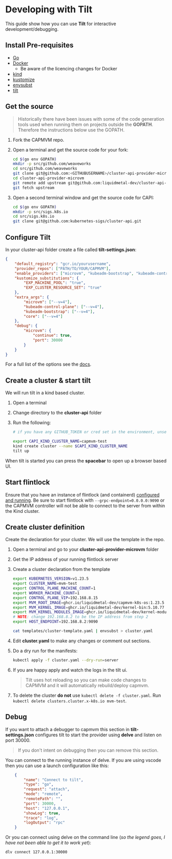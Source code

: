 # Developing with Tilt

This guide show how you can use **Tilt** for interactive development/debugging.

## Install Pre-requisites

* [Go](https://go.dev/doc/install)
* [Docker](https://www.docker.com/get-started)
    * Be aware of the licencing changes for Docker
* [kind](https://github.com/kubernetes-sigs/kind)
* [kustomize](https://github.com/kubernetes-sigs/kustomize)
* [envsubst](https://github.com/a8m/envsubst)
* [tilt](https://docs.tilt.dev/install.html)

## Get the source

> Historically there have been issues with some of the code generation tools used when running them on projects outside the **GOPATH**. Therefore the instructions below use the GOPATH.

1. Fork the CAPMVM repo.
2. Open a terminal and get the source code for your fork:

    ```bash
    cd $(go env GOPATH)
    mkdir -p src/github.com/weaveworks
    cd src/github.com/weaveworks
    git clone git@github.com:<GITHUBUSERNAME>/cluster-api-provider-microvm.git
    cd cluster-api-provider-microvm
    git remote add upstream git@github.com:liquidmetal-dev/cluster-api-provider-microvm.git
    git fetch upstream
    ```

3. Open a second terminal window and get the source code for CAPI:

    ```bash
    cd $(go env GOPATH)
    mkdir -p src/sigs.k8s.io
    cd src/sigs.k8s.io
    git clone git@github.com:kubernetes-sigs/cluster-api.git
    ```

## Configure Tilt

In your cluster-api folder create a file called **tilt-settings.json**:

```json
{
    "default_registry": "gcr.io/yourusername",
    "provider_repos": ["PATH/TO/YOUR/CAPMVM"],
    "enable_providers": ["microvm", "kubeadm-bootstrap", "kubeadm-control-plane"],
    "kustomize_substitutions": {
        "EXP_MACHINE_POOL": "true",
        "EXP_CLUSTER_RESOURCE_SET": "true"
    },
    "extra_args": {
        "microvm": ["--v=4"],
        "kubeadm-control-plane": ["--v=4"],
        "kubeadm-bootstrap": ["--v=4"],
        "core": ["--v=4"]
    },
    "debug": {
        "microvm": {
            "continue": true,
            "port": 30000
        }
    }
}
```

For a full list of the options see the [docs](https://cluster-api.sigs.k8s.io/developer/tilt.html).

## Create a cluster & start tilt

We will run tilt in a kind based cluster.

1. Open a terminal
2. Change directory to the **cluster-api** folder
3. Run the following:

    ```bash
    # if you have any GITHUB_TOKEN or cred set in the environment, unset that first

    export CAPI_KIND_CLUSTER_NAME=capmvm-test
    kind create cluster --name $CAPI_KIND_CLUSTER_NAME
    tilt up
    ```

When tilt is started you can press the **spacebar** to open up a browser based UI.

## Start flintlock

Ensure that you have an instance of flintlock (and containerd) [configured and running](https://github.com/liquidmetal-dev/flintlock/blob/main/docs/quick-start.md).
Be sure to start flintlock with `--grpc-endpoint=0.0.0.0:9090` or the CAPMVM controller
will not be able to connect to the server from within the Kind cluster.

## Create cluster definition

Create the declaration for your cluster. We will use the template in the repo.

1. Open a terminal and go to your **cluster-api-provider-microvm** folder
2. Get the IP address of your running flintlock server
3. Create a cluster declaration from the template

    ```bash
    export KUBERNETES_VERSION=v1.23.5
    export CLUSTER_NAME=mvm-test
    export CONTROL_PLANE_MACHINE_COUNT=1
    export WORKER_MACHINE_COUNT=1
    export CONTROL_PLANE_VIP=192.168.8.15
    export MVM_ROOT_IMAGE=ghcr.io/liquidmetal-dev/capmvm-k8s-os:1.23.5
    export MVM_KERNEL_IMAGE=ghcr.io/liquidmetal-dev/kernel-bin:5.10.77
    export MVM_KERNEL_MODULES_IMAGE=ghcr.io/liquidmetal-dev/kernel-modules:5.10.77
    # NOTE: change 192.168.8.2 to be the IP address from step 2
    export HOST_ENDPOINT=192.168.8.2:9090

    cat templates/cluster-template.yaml | envsubst > cluster.yaml
    ```

4. Edit **cluster.yaml** to make any changes or comment out sections.

5. Do a dry run for the manifests:

    ```bash
    kubectl apply -f cluster.yaml --dry-run=server
    ```

6. If you are happy apply and watch the logs in the tilt ui.

    > Tilt uses hot reloading so you can make code changes to CAPMVM and it will automatically rebuild/deploy capmvm.

7. To delete the cluster **do not** use `kubectl delete -f cluster.yaml`.
    Run `kubectl delete clusters.cluster.x-k8s.io mvm-test`.

## Debug

If you want to attach a debugger to capmvm this section in **tilt-settings.json** configures tilt to start the provider using **delve** and listen on port 30000.

> If you don't intent on debugging then you can remove this section.

You can connect to the running instance of delve. If you are using vscode then you can use a launch configuration like this:

```json
    {
        "name": "Connect to tilt",
        "type": "go",
        "request": "attach",
        "mode": "remote",
        "remotePath": "",
        "port": 30000,
        "host": "127.0.0.1",
        "showLog": true,
        "trace": "log",
        "logOutput": "rpc"
    }
```

Or you can connect using delve on the command line (_so the legend goes, I have not been able to get it to work yet_):

```bash
dlv connect 127.0.0.1:30000
```
